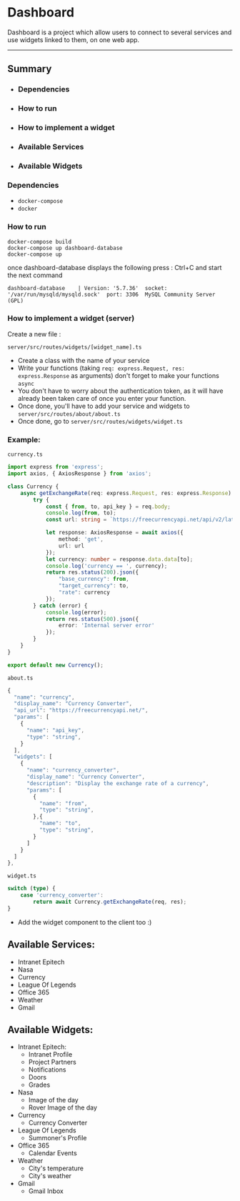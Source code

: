 # Dashboard

Dashboard is a project which allow users to connect to several services and use widgets linked to them, on one web app.

____
## Summary

- ### Dependencies
- ### How to run
- ### How to implement a widget
- ### Available Services
- ### Available Widgets


### Dependencies

- ```docker-compose```
- ```docker```

### How to run

```
docker-compose build
docker-compose up dashboard-database
docker-compose up
```
once dashboard-database displays the following press : Ctrl+C and start the next command

```dashboard-database    | Version: '5.7.36'  socket: '/var/run/mysqld/mysqld.sock'  port: 3306  MySQL Community Server (GPL)```

### How to implement a widget (server)

Create a new file :

```server/src/routes/widgets/[widget_name].ts```

- Create a class with the name of your service
- Write your functions (taking ```req: express.Request, res: express.Response``` as arguments) don't forget to make your functions `async`
- You don't have to worry about the authentication token, as it will have already been taken care of once you enter your function.
- Once done, you'll have to add your service and widgets to ```server/src/routes/about/about.ts```
- Once done, go to ```server/src/routes/widgets/widget.ts```

### Example:
```currency.ts```

```ts
import express from 'express';
import axios, { AxiosResponse } from 'axios';

class Currency {
    async getExchangeRate(req: express.Request, res: express.Response) {
        try {
            const { from, to, api_key } = req.body;
            console.log(from, to);
            const url: string = `https://freecurrencyapi.net/api/v2/latest?base_currency=${from}&apikey=${api_key}`;

            let response: AxiosResponse = await axios({
                method: 'get',
                url: url
            });
            let currency: number = response.data.data[to];
            console.log('currency == ', currency);
            return res.status(200).json({
                "base_currency": from,
                "target_currency": to,
                "rate": currency
            });
        } catch (error) {
            console.log(error);
            return res.status(500).json({
                error: 'Internal server error'
            });
        }
    }
}

export default new Currency();
```

```about.ts```

```ts
{
  "name": "currency",
  "display_name": "Currency Converter",
  "api_url": "https://freecurrencyapi.net/",
  "params": [
    {
      "name": "api_key",
      "type": "string",
    }
  ],
  "widgets": [
    {
      "name": "currency_converter",
      "display_name": "Currency Converter",
      "description": "Display the exchange rate of a currency",
      "params": [
        {
          "name": "from",
          "type": "string",
        },{
          "name": "to",
          "type": "string",
        }
      ]
    }
  ]
},
```

```widget.ts```

```ts
switch (type) {
    case 'currency_converter':
        return await Currency.getExchangeRate(req, res);
}
```

- Add the widget component to the client too :)

## Available Services:

- Intranet Epitech
- Nasa
- Currency
- League Of Legends
- Office 365
- Weather
- Gmail

## Available Widgets:

- Intranet Epitech:
  - Intranet Profile
  - Project Partners
  - Notifications
  - Doors
  - Grades
- Nasa
  - Image of the day
  - Rover Image of the day
- Currency
  - Currency Converter
- League Of Legends
  - Summoner's Profile
- Office 365
  - Calendar Events
- Weather
  - City's temperature
  - City's weather
- Gmail
  - Gmail Inbox

